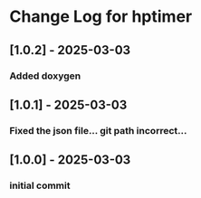 # Change Log for hptimer


## [1.0.2] - 2025-03-03
### Added doxygen

## [1.0.1] - 2025-03-03
### Fixed the json file... git path incorrect...

## [1.0.0] - 2025-03-03 
### initial commit
